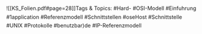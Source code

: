 
![[KS_Folien.pdf#page=28]]Tags & Topics:
   #Hard-
   #OSI-Modell
   #Einfuhrung
   #1application
   #Referenzmodell
   #Schnittstellen
   #oseHost
   #Schnittstelle
   #UNIX
   #Protokolle
   #benutzbar)de
   #IP-Referenzmodell